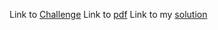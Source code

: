Link to [Challenge](https://www.hackerrank.com/challenges/py-hello-world/problem)
Link to [pdf](./py-hello-world-English.pdf)
Link to my [solution](./hello_world.py)

